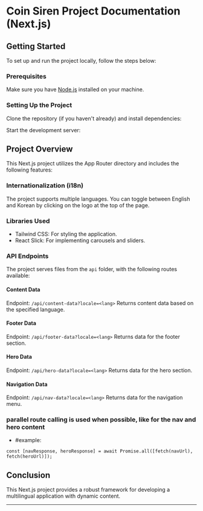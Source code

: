 # Coin Siren Project Documentation (Next.js)

## Getting Started

To set up and run the project locally, follow the steps below:

### Prerequisites

Make sure you have [Node.js](https://nodejs.org/) installed on your machine.

### Setting Up the Project

Clone the repository (if you haven't already) and install dependencies:

Start the development server:

## Project Overview

This Next.js project utilizes the App Router directory and includes the following features:

### Internationalization (i18n)

The project supports multiple languages. You can toggle between English and Korean by clicking on the logo at the top of the page.

### Libraries Used

- Tailwind CSS: For styling the application.
- React Slick: For implementing carousels and sliders.

### API Endpoints

The project serves files from the `api` folder, with the following routes available:

#### Content Data

Endpoint: `/api/content-data?locale=<lang>`
Returns content data based on the specified language.

#### Footer Data

Endpoint: `/api/footer-data?locale=<lang>`
Returns data for the footer section.

#### Hero Data

Endpoint: `/api/hero-data?locale=<lang>`
Returns data for the hero section.

#### Navigation Data

Endpoint: `/api/nav-data?locale=<lang>`
Returns data for the navigation menu.

### parallel route calling is used when possible, like for the nav and hero content

- #example:

`const [navResponse, heroResponse] = await Promise.all([fetch(navUrl), fetch(heroUrl)]);`

## Conclusion

This Next.js project provides a robust framework for developing a multilingual application with dynamic content.

---
